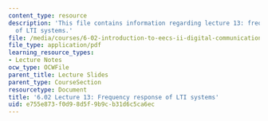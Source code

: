 ```yaml
---
content_type: resource
description: 'This file contains information regarding lecture 13: frequency response
  of LTI systems.'
file: /media/courses/6-02-introduction-to-eecs-ii-digital-communication-systems-fall-2012/e755e873f0d98d5f9b9cb31d6c5ca6ec_MIT6_02F12_lec13.pdf
file_type: application/pdf
learning_resource_types:
- Lecture Notes
ocw_type: OCWFile
parent_title: Lecture Slides
parent_type: CourseSection
resourcetype: Document
title: '6.02 Lecture 13: Frequency response of LTI systems'
uid: e755e873-f0d9-8d5f-9b9c-b31d6c5ca6ec
---
```

